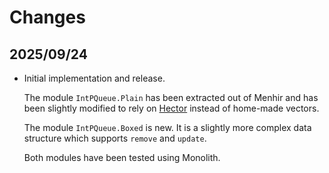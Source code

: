 # Changes

## 2025/09/24

* Initial implementation and release.

  The module `IntPQueue.Plain` has been extracted out of
  Menhir and has been slightly modified to rely on
  [Hector](https://github.com/fpottier/hector)
  instead of home-made vectors.

  The module `IntPQueue.Boxed` is new.
  It is a slightly more complex data structure
  which supports `remove` and `update`.

  Both modules have been tested using Monolith.
